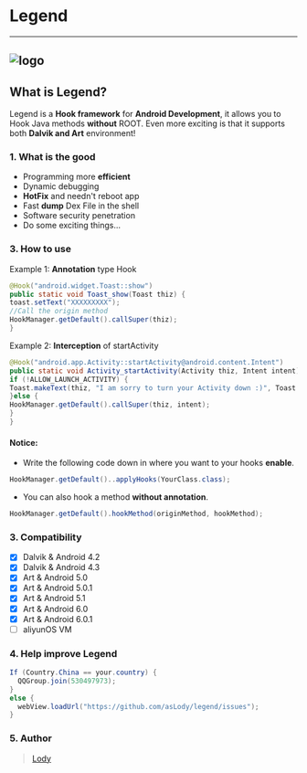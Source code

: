 # Legend
--------
![logo][2]
--------
## What is Legend?

Legend is a **Hook framework** for **Android Development**, it allows you to Hook Java methods **without** ROOT. Even more exciting is that it supports both **Dalvik and Art** environment!


### 1. What is the good
- Programming more **efficient**
- Dynamic debugging
- **HotFix** and needn't reboot app
- Fast **dump** Dex File in the shell
- Software security penetration
- Do some exciting things...


### 3. How to use
Example 1: **Annotation** type Hook
```java
@Hook("android.widget.Toast::show")
public static void Toast_show(Toast thiz) {
toast.setText("XXXXXXXXX");
//Call the origin method
HookManager.getDefault().callSuper(thiz);
}
```
Example 2: **Interception** of startActivity
```java
@Hook("android.app.Activity::startActivity@android.content.Intent")
public static void Activity_startActivity(Activity thiz, Intent intent) {
if (!ALLOW_LAUNCH_ACTIVITY) {
Toast.makeText(thiz, "I am sorry to turn your Activity down :)", Toast.LENGTH_SHORT).show();
}else {
HookManager.getDefault().callSuper(thiz, intent);
}
}
```
#### Notice:
- Write the following code down in where you want to your hooks **enable**.
```java
HookManager.getDefault()..applyHooks(YourClass.class);
```
- You can also hook a method **without annotation**.
```java
HookManager.getDefault().hookMethod(originMethod, hookMethod);
```

### 3. Compatibility
- [x] Dalvik & Android 4.2
- [x] Dalvik & Android 4.3
- [x] Art & Android 5.0
- [x] Art & Android 5.0.1
- [x] Art & Android 5.1
- [x] Art & Android 6.0
- [x] Art & Android 6.0.1
- [ ] aliyunOS VM

### 4. Help improve Legend
```java
If (Country.China == your.country) {
  QQGroup.join(530497973);
} 
else {
  webView.loadUrl("https://github.com/asLody/legend/issues");
}
```
### 5. Author

> [Lody][3]

[2]: https://raw.githubusercontent.com/asLody/legend/master/art/legend_logo.png
[3]: https://github.com/asLody
